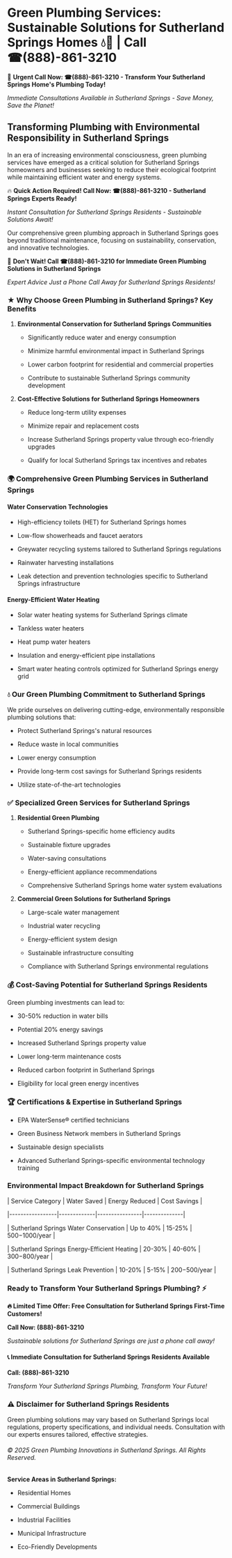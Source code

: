 # Green Plumbing Services: Sustainable Solutions for Sutherland Springs Homes 💧🌿 | Call ☎(888)-861-3210

🚨 **Urgent Call Now: ☎(888)-861-3210 - Transform Your Sutherland Springs Home's Plumbing Today!**
*Immediate Consultations Available in Sutherland Springs - Save Money, Save the Planet!*

## Transforming Plumbing with Environmental Responsibility in Sutherland Springs

In an era of increasing environmental consciousness, green plumbing services have emerged as a critical solution for Sutherland Springs homeowners and businesses seeking to reduce their ecological footprint while maintaining efficient water and energy systems. 

🔥 **Quick Action Required! Call Now: ☎(888)-861-3210 - Sutherland Springs Experts Ready!**
*Instant Consultation for Sutherland Springs Residents - Sustainable Solutions Await!*

Our comprehensive green plumbing approach in Sutherland Springs goes beyond traditional maintenance, focusing on sustainability, conservation, and innovative technologies.

🚨 **Don't Wait! Call ☎(888)-861-3210 for Immediate Green Plumbing Solutions in Sutherland Springs**
*Expert Advice Just a Phone Call Away for Sutherland Springs Residents!*

### ★ Why Choose Green Plumbing in Sutherland Springs? Key Benefits

1. **Environmental Conservation for Sutherland Springs Communities** 
   - Significantly reduce water and energy consumption
   - Minimize harmful environmental impact in Sutherland Springs
   - Lower carbon footprint for residential and commercial properties
   - Contribute to sustainable Sutherland Springs community development

2. **Cost-Effective Solutions for Sutherland Springs Homeowners** 
   - Reduce long-term utility expenses
   - Minimize repair and replacement costs
   - Increase Sutherland Springs property value through eco-friendly upgrades
   - Qualify for local Sutherland Springs tax incentives and rebates

### 🌍 Comprehensive Green Plumbing Services in Sutherland Springs

#### Water Conservation Technologies
- High-efficiency toilets (HET) for Sutherland Springs homes
- Low-flow showerheads and faucet aerators
- Greywater recycling systems tailored to Sutherland Springs regulations
- Rainwater harvesting installations
- Leak detection and prevention technologies specific to Sutherland Springs infrastructure

#### Energy-Efficient Water Heating
- Solar water heating systems for Sutherland Springs climate
- Tankless water heaters
- Heat pump water heaters
- Insulation and energy-efficient pipe installations
- Smart water heating controls optimized for Sutherland Springs energy grid

### 💧 Our Green Plumbing Commitment to Sutherland Springs

We pride ourselves on delivering cutting-edge, environmentally responsible plumbing solutions that:
- Protect Sutherland Springs's natural resources
- Reduce waste in local communities
- Lower energy consumption
- Provide long-term cost savings for Sutherland Springs residents
- Utilize state-of-the-art technologies

### ✅ Specialized Green Services for Sutherland Springs

1. **Residential Green Plumbing**
   - Sutherland Springs-specific home efficiency audits
   - Sustainable fixture upgrades
   - Water-saving consultations
   - Energy-efficient appliance recommendations
   - Comprehensive Sutherland Springs home water system evaluations

2. **Commercial Green Solutions for Sutherland Springs**
   - Large-scale water management
   - Industrial water recycling
   - Energy-efficient system design
   - Sustainable infrastructure consulting
   - Compliance with Sutherland Springs environmental regulations

### 💰 Cost-Saving Potential for Sutherland Springs Residents

Green plumbing investments can lead to:
- 30-50% reduction in water bills
- Potential 20% energy savings
- Increased Sutherland Springs property value
- Lower long-term maintenance costs
- Reduced carbon footprint in Sutherland Springs
- Eligibility for local green energy incentives

### 🏆 Certifications & Expertise in Sutherland Springs

- EPA WaterSense® certified technicians
- Green Business Network members in Sutherland Springs
- Sustainable design specialists
- Advanced Sutherland Springs-specific environmental technology training

### Environmental Impact Breakdown for Sutherland Springs

| Service Category | Water Saved | Energy Reduced | Cost Savings |
|-----------------|-------------|----------------|--------------|
| Sutherland Springs Water Conservation | Up to 40% | 15-25% | $500-$1000/year |
| Sutherland Springs Energy-Efficient Heating | 20-30% | 40-60% | $300-$800/year |
| Sutherland Springs Leak Prevention | 10-20% | 5-15% | $200-$500/year |

### Ready to Transform Your Sutherland Springs Plumbing? ⚡

**🔥 Limited Time Offer: Free Consultation for Sutherland Springs First-Time Customers!**

**Call Now: (888)-861-3210**
*Sustainable solutions for Sutherland Springs are just a phone call away!*

#### 📞 Immediate Consultation for Sutherland Springs Residents Available

**Call: (888)-861-3210**
*Transform Your Sutherland Springs Plumbing, Transform Your Future!*

### ⚠️ Disclaimer for Sutherland Springs Residents

Green plumbing solutions may vary based on Sutherland Springs local regulations, property specifications, and individual needs. Consultation with our experts ensures tailored, effective strategies.

###### © 2025 Green Plumbing Innovations in Sutherland Springs. All Rights Reserved.

**Service Areas in Sutherland Springs:** 
- Residential Homes
- Commercial Buildings
- Industrial Facilities
- Municipal Infrastructure
- Eco-Friendly Developments